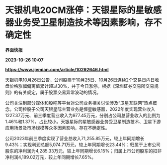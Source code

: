 # 天银机电20CM涨停：天银星际的星敏感器业务受卫星制造技术等因素影响，存不确定性
**界面快报**

**2023-10-26 10:07**

**https://www.jiemian.com/article/10292646.html**

天银机电10月26日公告，公司股票于10月25日、10月26日连续2个交易日内日收盘价格涨幅偏离值累计超过30%，并于今日涨停。根据《深圳证券交易所交易规则》的有关规定，属于股票交易异常波动的情况。

公司关注到部分媒体和股吧等平台对公司业务相关讨论涉及“卫星互联网”热点概念。公司控股子公司天银星际主营业务是恒星敏感器，2022年度实现营业收入1227.37万元、前三季度营业收入为977.45万元，分别占公司总营业收入的比例为1.46%和1.37%，占比较小。天银星际的星敏感器业务受卫星制造技术、卫星下游应用场景及市场规模等众多因素影响，存在不确定性。

公司2023年前三季度实现了营业总收入71,255.85万元，较上年同期增长9.43%；实现利润总额5,074.71万元，较上年同期增长23.44%；归属于上市公司股东的净利润为4,285.33万元，较上年同期增长6.15%；归属上市公司股东的扣非净利润4,189.02万元，较上年同期增长7.65%。